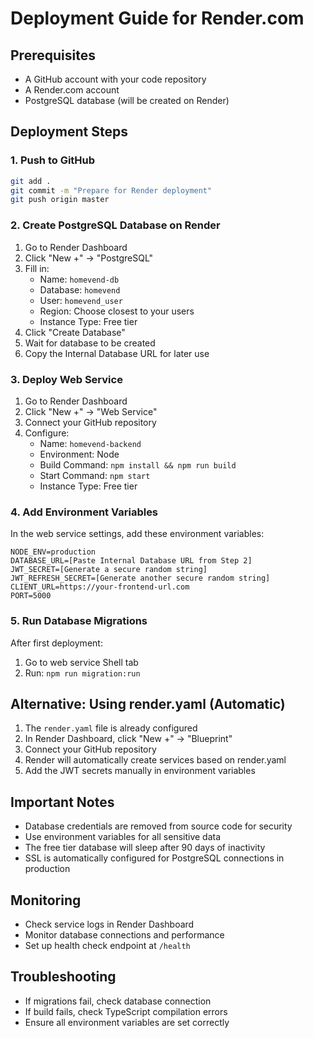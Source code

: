 # Deployment Guide for Render.com

## Prerequisites
- A GitHub account with your code repository
- A Render.com account
- PostgreSQL database (will be created on Render)

## Deployment Steps

### 1. Push to GitHub
```bash
git add .
git commit -m "Prepare for Render deployment"
git push origin master
```

### 2. Create PostgreSQL Database on Render
1. Go to Render Dashboard
2. Click "New +" → "PostgreSQL"
3. Fill in:
   - Name: `homevend-db`
   - Database: `homevend`
   - User: `homevend_user`
   - Region: Choose closest to your users
   - Instance Type: Free tier
4. Click "Create Database"
5. Wait for database to be created
6. Copy the Internal Database URL for later use

### 3. Deploy Web Service
1. Go to Render Dashboard
2. Click "New +" → "Web Service"
3. Connect your GitHub repository
4. Configure:
   - Name: `homevend-backend`
   - Environment: Node
   - Build Command: `npm install && npm run build`
   - Start Command: `npm start`
   - Instance Type: Free tier

### 4. Add Environment Variables
In the web service settings, add these environment variables:

```
NODE_ENV=production
DATABASE_URL=[Paste Internal Database URL from Step 2]
JWT_SECRET=[Generate a secure random string]
JWT_REFRESH_SECRET=[Generate another secure random string]
CLIENT_URL=https://your-frontend-url.com
PORT=5000
```

### 5. Run Database Migrations
After first deployment:
1. Go to web service Shell tab
2. Run: `npm run migration:run`

## Alternative: Using render.yaml (Automatic)
1. The `render.yaml` file is already configured
2. In Render Dashboard, click "New +" → "Blueprint"
3. Connect your GitHub repository
4. Render will automatically create services based on render.yaml
5. Add the JWT secrets manually in environment variables

## Important Notes
- Database credentials are removed from source code for security
- Use environment variables for all sensitive data
- The free tier database will sleep after 90 days of inactivity
- SSL is automatically configured for PostgreSQL connections in production

## Monitoring
- Check service logs in Render Dashboard
- Monitor database connections and performance
- Set up health check endpoint at `/health`

## Troubleshooting
- If migrations fail, check database connection
- If build fails, check TypeScript compilation errors
- Ensure all environment variables are set correctly
